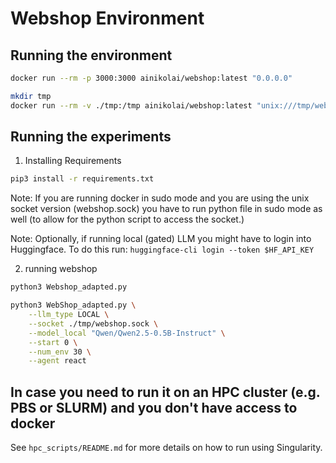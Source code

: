 # Webshop Environment

## Running the environment

```bash
docker run --rm -p 3000:3000 ainikolai/webshop:latest "0.0.0.0"
```

```bash
mkdir tmp
docker run --rm -v ./tmp:/tmp ainikolai/webshop:latest "unix:///tmp/webshop.sock"
```

## Running the experiments
1. Installing Requirements
```bash
pip3 install -r requirements.txt
```

Note: If you are running docker in sudo mode and you are using the unix socket version (webshop.sock) you have to run python file in sudo mode as well (to allow for the python script to access the socket.)

Note: Optionally, if running local (gated) LLM you might have to login into Huggingface. To do this run: `huggingface-cli login --token $HF_API_KEY`

2. running webshop
```bash
python3 Webshop_adapted.py
```

```bash
python3 WebShop_adapted.py \
    --llm_type LOCAL \
    --socket ./tmp/webshop.sock \
    --model_local "Qwen/Qwen2.5-0.5B-Instruct" \
    --start 0 \
    --num_env 30 \
    --agent react
```


## In case you need to run it on an HPC cluster (e.g. PBS or SLURM) and you don't have access to docker
See `hpc_scripts/README.md` for more details on how to run using Singularity.

